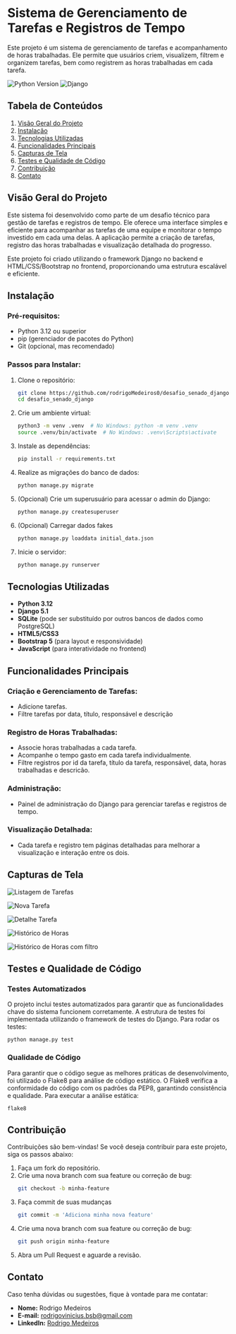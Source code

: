 # Sistema de Gerenciamento de Tarefas e Registros de Tempo

Este projeto é um sistema de gerenciamento de tarefas e acompanhamento de horas trabalhadas. Ele permite que usuários criem, visualizem, filtrem e organizem tarefas, bem como registrem as horas trabalhadas em cada tarefa.

![Python Version](https://img.shields.io/badge/python-3.12-blue)
![Django](https://img.shields.io/badge/django-5.1-green)

## Tabela de Conteúdos

1. [Visão Geral do Projeto](#visão-geral-do-projeto)
2. [Instalação](#instalação)
3. [Tecnologias Utilizadas](#tecnologias-utilizadas)
4. [Funcionalidades Principais](#funcionalidades-principais)
5. [Capturas de Tela](#capturas-de-tela)
6. [Testes e Qualidade de Código](#testes-e-qualidade-de-código)
7. [Contribuição](#contribuição)
8. [Contato](#contato)

## Visão Geral do Projeto

Este sistema foi desenvolvido como parte de um desafio técnico para gestão de tarefas e registros de tempo. Ele oferece uma interface simples e eficiente para acompanhar as tarefas de uma equipe e monitorar o tempo investido em cada uma delas. A aplicação permite a criação de tarefas, registro das horas trabalhadas e visualização detalhada do progresso.

Este projeto foi criado utilizando o framework Django no backend e HTML/CSS/Bootstrap no frontend, proporcionando uma estrutura escalável e eficiente.

## Instalação

### Pré-requisitos:

- Python 3.12 ou superior
- pip (gerenciador de pacotes do Python)
- Git (opcional, mas recomendado)

### Passos para Instalar:

1. Clone o repositório:
   ```bash
   git clone https://github.com/rodrigoMedeiros0/desafio_senado_django.git
   cd desafio_senado_django
2. Crie um ambiente virtual:
    ```bash
    python3 -m venv .venv  # No Windows: python -m venv .venv
    source .venv/bin/activate  # No Windows: .venv\Scripts\activate
3. Instale as dependências:
    ```bash
    pip install -r requirements.txt
4. Realize as migrações do banco de dados:
    ```bash
    python manage.py migrate
5. (Opcional) Crie um superusuário para acessar o admin do Django:
    ```bash
    python manage.py createsuperuser
6. (Opcional) Carregar dados fakes
    ```bash
    python manage.py loaddata initial_data.json
7. Inicie o servidor:
    ```bash
    python manage.py runserver

## Tecnologias Utilizadas

- **Python 3.12**
- **Django 5.1**
- **SQLite** (pode ser substituído por outros bancos de dados como PostgreSQL)
- **HTML5/CSS3**
- **Bootstrap 5** (para layout e responsividade)
- **JavaScript** (para interatividade no frontend)

## Funcionalidades Principais

### Criação e Gerenciamento de Tarefas:
- Adicione tarefas.
- Filtre tarefas por data, título, responsável e descrição

### Registro de Horas Trabalhadas:
- Associe horas trabalhadas a cada tarefa.
- Acompanhe o tempo gasto em cada tarefa individualmente.
- Filtre registros por id da tarefa, título da tarefa, responsável, data, horas trabalhadas e descricão. 

### Administração:
- Painel de administração do Django para gerenciar tarefas e registros de tempo.

### Visualização Detalhada:
- Cada tarefa e registro tem páginas detalhadas para melhorar a visualização e interação entre os dois. 

## Capturas de Tela

 ![Listagem de Tarefas](./setup/static/images/readme/foto-home.png)

 ![Nova Tarefa](./setup/static/images/readme/nova-tarefa.png)

 ![Detalhe Tarefa](./setup/static/images/readme/detalhe-tarefa.PNG)

 ![Histórico de Horas](./setup/static/images/readme/historico-horas.png)

 ![Histórico de Horas com filtro](./setup/static/images/readme/historico-filtro.png)

## Testes e Qualidade de Código

### Testes Automatizados

O projeto inclui testes automatizados para garantir que as funcionalidades chave do sistema funcionem corretamente. A estrutura de testes foi implementada utilizando o framework de testes do Django. Para rodar os testes:

    python manage.py test

### Qualidade de Código
Para garantir que o código segue as melhores práticas de desenvolvimento, foi utilizado o Flake8 para análise de código estático. O Flake8 verifica a conformidade do código com os padrões da PEP8, garantindo consistência e qualidade. Para executar a análise estática:
    
    flake8

## Contribuição

Contribuições são bem-vindas! Se você deseja contribuir para este projeto, siga os passos abaixo:

1. Faça um fork do repositório.
2. Crie uma nova branch com sua feature ou correção de bug:
   ```bash
   git checkout -b minha-feature
3. Faça commit de suas mudanças
   ```bash
   git commit -m 'Adiciona minha nova feature'
4. Crie uma nova branch com sua feature ou correção de bug:
   ```bash
   git push origin minha-feature
5. Abra um Pull Request e aguarde a revisão.

## Contato

Caso tenha dúvidas ou sugestões, fique à vontade para me contatar:

- **Nome:** Rodrigo Medeiros
- **E-mail:** rodrigovinicius.bsb@gmail.com
- **LinkedIn:** [Rodrigo Medeiros](https://www.linkedin.com/in/rodrigo--medeiros/)
